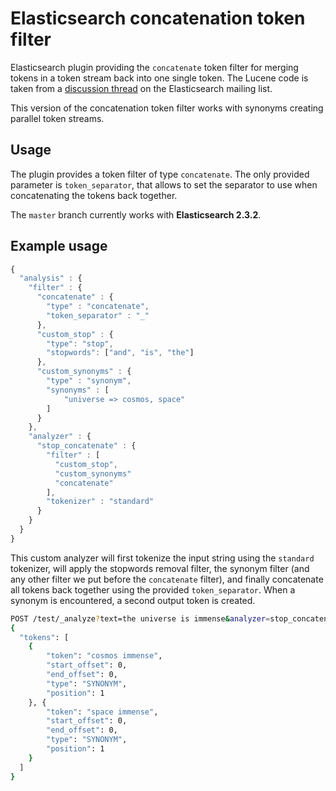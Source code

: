 # Elasticsearch concatenation token filter
Elasticsearch plugin providing the `concatenate` token filter for merging tokens in a token stream back into one single token. 
The Lucene code is taken from a [discussion thread](http://elasticsearch-users.115913.n3.nabble.com/Is-there-a-concatenation-filter-td3711094.html) on the Elasticsearch mailing list.

This version of the concatenation token filter works with synonyms creating parallel token streams.

## Usage
The plugin provides a token filter of type `concatenate`. The only provided parameter is `token_separator`, that allows to set the separator to use when concatenating the tokens back together.

The `master` branch currently works with **Elasticsearch 2.3.2**.

## Example usage

```javascript
{
  "analysis" : {
    "filter" : {
      "concatenate" : {
        "type" : "concatenate",
        "token_separator" : "_"
      },
      "custom_stop" : {
        "type": "stop",
        "stopwords": ["and", "is", "the"]
      },
      "custom_synonyms" : {
        "type" : "synonym",
        "synonyms" : [
            "universe => cosmos, space"
        ]
      }
    },
    "analyzer" : {
      "stop_concatenate" : {
        "filter" : [
          "custom_stop",
          "custom_synonyms"
          "concatenate"
        ],
        "tokenizer" : "standard"
      }
    }
  }
}
```
This custom analyzer will first tokenize the input string using the `standard` tokenizer, will apply the stopwords removal filter, the synonym filter (and any other filter we put before the `concatenate` filter), and finally concatenate all tokens back together using the provided `token_separator`. When a synonym is encountered, a second output token is created.

```bash
POST /test/_analyze?text=the universe is immense&analyzer=stop_concatenate
{
  "tokens": [
    {
        "token": "cosmos immense",
        "start_offset": 0,
        "end_offset": 0,
        "type": "SYNONYM",
        "position": 1
    }, {
        "token": "space immense",
        "start_offset": 0,
        "end_offset": 0,
        "type": "SYNONYM",
        "position": 1
    }
  ]
}
```

